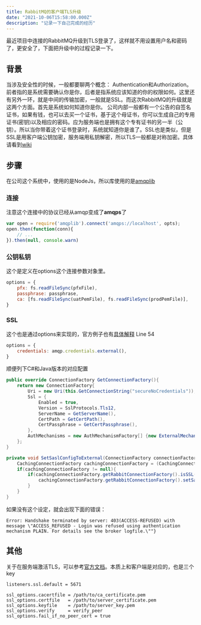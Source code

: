 ```yaml
---
title: RabbitMQ的客户端TLS升级
date: "2021-10-06T15:58:00.000Z"
description: "记录一下自己完成的经历"
---
```


最近项目中连接的RabbitMQ升级到TLS登录了，这样就不用设置用户名和密码了，更安全了，下面把升级中的过程记录一下。

## 背景

当涉及安全性的时候，一般都要聊两个概念： Authentication和Authorization。前者指的是系统需要确认你是你，后者是指系统应该知道的你的权限如何。这里还有另外一环，就是中间的传输加密，一般就是SSL。而这次RabbitMQ的升级就是这两个方面。首先是系统如何知道你是你。 公司内部一般都有一个公告的自签名证书，如果有钱，也可以去买一个证书，基于这个母证书，你可以生成自己的专用证书(密钥)以及相应的密码。应为服务端也是拥有这个专有证书的另一半（公钥）。所以当你带着这个证书登录时，系统就知道你是谁了。SSL也是类似，但是SSL是用客户端公钥加密，服务端用私钥解密，所以TLS一般都是对称加密。具体请看到[wiki](https://en.wikipedia.org/wiki/Public-key_cryptography)

## 步骤

在公司这个系统中，使用的是NodeJs，所以库使用的是[amqplib](http://www.squaremobius.net/amqp.node)

### 连接

注意这个连接中的协议已经从amqp变成了**amqps**了

```javascript
var open = require('amqplib').connect('amqps://localhost', opts);
open.then(function(conn){
    // ...
}).then(null, console.warn)
```

### 公钥私钥

这个是定义在options这个连接参数对象里。

```javascript
options = {
    pfx: fs.readFileSync(pfxFile),
    passphrase: passphrase,
    ca: [fs.readFileSync(uatPemFile), fs.readFileSync(prodPemFile)],
}
```

### SSL

这个也是通过options来实现的，官方例子也有[具体解释](https://github.com/squaremo/amqp.node/blob/main/examples/ssl.js) Line 54

```javascript
options = {
    credentials: amqp.credentials.external(),
}
```

顺便列下C#和Java版本的对应配置

```C#
public override ConnectionFactory GetConnectionFactory(){
    return new ConnectionFactory{
        Uri = new Uri(this.GetConnectionString("secureNoCredentials")),
        Ssl = {
            Enabled = true,
            Version = SslProtocols.Tls12,
            ServerName = GetServerName(),
            CertPath = GetCertPath(),
            CertPassphrase = GetCertPassphrase(),
        },
        AuthMechanisms = new AuthMechanismFactory[] {new ExternalMechanismFacotry()}
    };
}
```

```java
private void SetSaslConfigToExternal(ConnectionFactory connectionFactory){
    CachingConnectionFactory cachingConnectionFactory = (CachingConnectionFactory) connectionFactory;
    if(cachingConnectionFactory != null){
        if(cachingConnectionFactory.getRabbitConnectionFactory().isSSL()){
            cachingConnectionFactory.getRabbitConnectionFactory().setSaslConfig(DefaultSaslConfig.EXTERNAL);
        }
    }
}
```

如果没有这个设定，就会出现下面的错误：

```
Error: Handshake terminated by server: 403(ACCESS-REFUSED) with message \"ACCESS_REFUSED - Login was refused using authentication mechanism PLAIN. For details see the broker logfile.\""}
```

## 其他

关于在服务端激活TLS，可以参考[官方文档](https://wwww.rabbitmq.com/ssl.html#enabling-tls)。本质上和客户端是对应的，也是三个key

```properties
listeners.ssl.default = 5671

ssl_options.cacertfile = /path/to/ca_certificate.pem
ssl_options.certfile   = /path/to/server_certificate.pem
ssl_options.keyfile    = /path/to/server_key.pem
ssl_options.verify     = verify_peer
ssl_options.fail_if_no_peer_cert = true
```



